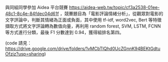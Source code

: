 與同組同學參加 Aidea 平台競賽 https://aidea-web.tw/topic/cf3a2538-01ee-48c1-8c4e-84fdec04d61f ，競賽題目為「電影評論情緒分析」，從觀眾對電影的文字評論中，判斷其情緒為正面或負面，其中使用 tf-idf, word2vec, Bert 等特徵擷取方式將文字評論轉為數值向量，再利用 random forest, SVM, LSTM, FCNN 等方式進行分類，最後 F1 分數達到 0.94，獲得組排名第四。

(code 請見：https://drive.google.com/drive/folders/1vMCbTlQhd0UcZGnnK94BEKtGdtuOfziz?usp=sharing)
